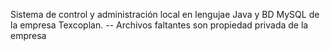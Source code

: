 Sistema de control y administración local en lengujae Java y BD MySQL de la empresa Texcoplan.
-- Archivos faltantes son propiedad privada de la empresa
